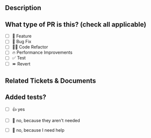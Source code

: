 ## Description

<!-- 
Please do not leave this blank 
This PR [adds/removes/fixes/replaces] the [feature/bug/etc]. 
-->

## What type of PR is this? (check all applicable)

- [ ] 🍕 Feature
- [ ] 🐛 Bug Fix
- [ ] 🧑‍💻 Code Refactor
- [ ] 🔥 Performance Improvements
- [ ] ✅ Test
- [ ] ⏩ Revert

## Related Tickets & Documents


## Added tests?

- [ ] 👍 yes
- [ ] 🙅 no, because they aren't needed
- [ ] 🙋 no, because I need help

